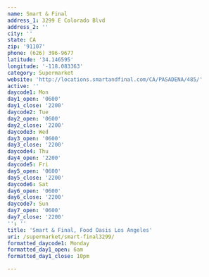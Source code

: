```yaml
---
name: Smart & Final
address_1: 3299 E Colorado Blvd
address_2: ''
city: ''
state: CA
zip: '91107'
phone: (626) 396-9677
latitude: '34.146595'
longitude: '-118.083363'
category: Supermarket
website: 'http://locations.smartandfinal.com/CA/PASADENA/485/'
active: ''
daycode1: Mon
day1_open: '0600'
day1_close: '2200'
daycode2: Tue
day2_open: '0600'
day2_close: '2200'
daycode3: Wed
day3_open: '0600'
day3_close: '2200'
daycode4: Thu
day4_open: '2200'
daycode5: Fri
day5_open: '0600'
day5_close: '2200'
daycode6: Sat
day6_open: '0600'
day6_close: '2200'
daycode7: Sun
day7_open: '0600'
day7_close: '2200'
'': ''
title: 'Smart & Final, Food Oasis Los Angeles'
uri: /supermarket/smart-final3299/
formatted_daycode1: Monday
formatted_day1_open: 6am
formatted_day1_close: 10pm

---
```

